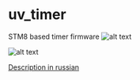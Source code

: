 # uv_timer
STM8 based timer firmware
![alt text](https://github.com/vadzimyatskevich/uv_timer/blob/master/doc/img/sch1.jpg "Schematic")

![alt text](https://github.com/vadzimyatskevich/uv_timer/blob/master/doc/img/uv8.jpg "Device")

[Description in russian](https://ucdev.ru/ru/2017/06/29/%D1%82%D0%B0%D0%B9%D0%BC%D0%B5%D1%80-%D0%B4%D0%BB%D1%8F-%D0%B7%D0%B0%D1%81%D0%B2%D0%B5%D1%82%D0%BA%D0%B8-%D1%84%D0%BE%D1%82%D0%BE%D1%80%D0%B5%D0%B7%D0%B8%D1%81%D1%82%D0%B0/ "uC-dev Homepage")
